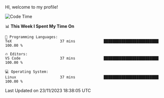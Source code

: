 HI, welcome to my profile!
<!--START_SECTION:waka-->
![Code Time](http://img.shields.io/badge/Code%20Time-1%2C796%20hrs-blue)

📊 **This Week I Spent My Time On** 

```text
💬 Programming Languages: 
TeX                      37 mins             █████████████████████████   100.00 % 

🔥 Editors: 
VS Code                  37 mins             █████████████████████████   100.00 % 

💻 Operating System: 
Linux                    37 mins             █████████████████████████   100.00 % 
```


 Last Updated on 23/11/2023 18:38:05 UTC
<!--END_SECTION:waka-->
